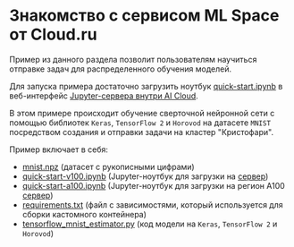 # Знакомство с сервисом ML Space от Cloud.ru

Пример из данного раздела позволит пользователям научиться отправке задач для распределенного обучения моделей.

Для запуска примера достаточно загрузить ноутбук [quick-start.ipynb](quick-start.ipynb) в веб-интерфейс [Jupyter-сервера внутри AI Cloud](https://mlspace.aicloud.sbercloud.ru/mlspace/jupyter-server).

В этом примере происходит обучение сверточной нейронной сети с помощью библиотек `Keras`, `TensorFlow 2` и `Horovod` на датасете `MNIST` посредством создания и отправки задачи на кластер "Кристофари".

Пример включает в себя:

 * [mnist.npz](mnist.npz) (датасет с рукописными цифрами)
 * [quick-start-v100.ipynb](quick-start-v100.ipynb) (Jupyter-ноутбук для загрузки на [сервер](https://mlspace.aicloud.sbercloud.ru/mlspace/jupyter-server))
 * [quick-start-a100.ipynb](quick-start-a100.ipynb) (Jupyter-ноутбук для загрузки на регион A100 [сервер](https://mlspace.aicloud.sbercloud.ru/mlspace/jupyter-server))
 * [requirements.txt](requirements.txt) (файл с зависимостями, который используется для сборки кастомного контейнера)
 * [tensorflow_mnist_estimator.py](tensorflow_mnist_estimator.py) (код модели на `Keras`, `TensorFlow 2` и `Horovod`)

